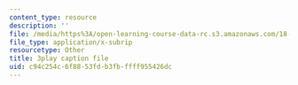 ```yaml
---
content_type: resource
description: ''
file: /media/https%3A/open-learning-course-data-rc.s3.amazonaws.com/18-086-mathematical-methods-for-engineers-ii-spring-2006/c94c254c6f8853fdb3fbffff955426dc_ZPmBMd6OZeQ.vtt
file_type: application/x-subrip
resourcetype: Other
title: 3play caption file
uid: c94c254c-6f88-53fd-b3fb-ffff955426dc
---
```

